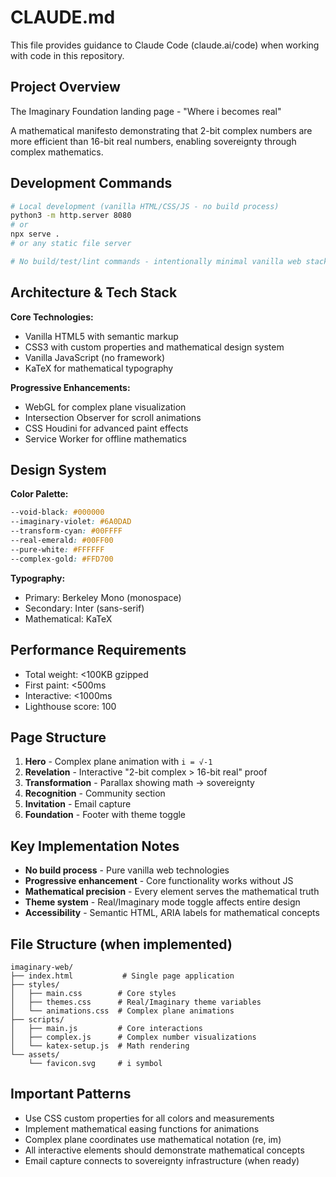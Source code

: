 # CLAUDE.md

This file provides guidance to Claude Code (claude.ai/code) when working with code in this repository.

## Project Overview

The Imaginary Foundation landing page - "Where i becomes real"

A mathematical manifesto demonstrating that 2-bit complex numbers are more efficient than 16-bit real numbers, enabling sovereignty through complex mathematics.

## Development Commands

```bash
# Local development (vanilla HTML/CSS/JS - no build process)
python3 -m http.server 8080
# or
npx serve .
# or any static file server

# No build/test/lint commands - intentionally minimal vanilla web stack
```

## Architecture & Tech Stack

**Core Technologies:**
- Vanilla HTML5 with semantic markup
- CSS3 with custom properties and mathematical design system  
- Vanilla JavaScript (no framework)
- KaTeX for mathematical typography

**Progressive Enhancements:**
- WebGL for complex plane visualization
- Intersection Observer for scroll animations
- CSS Houdini for advanced paint effects
- Service Worker for offline mathematics

## Design System

**Color Palette:**
```css
--void-black: #000000
--imaginary-violet: #6A0DAD  
--transform-cyan: #00FFFF
--real-emerald: #00FF00
--pure-white: #FFFFFF
--complex-gold: #FFD700
```

**Typography:**
- Primary: Berkeley Mono (monospace)
- Secondary: Inter (sans-serif)
- Mathematical: KaTeX

## Performance Requirements

- Total weight: <100KB gzipped
- First paint: <500ms  
- Interactive: <1000ms
- Lighthouse score: 100

## Page Structure

1. **Hero** - Complex plane animation with `i = √-1`
2. **Revelation** - Interactive "2-bit complex > 16-bit real" proof
3. **Transformation** - Parallax showing math → sovereignty  
4. **Recognition** - Community section
5. **Invitation** - Email capture
6. **Foundation** - Footer with theme toggle

## Key Implementation Notes

- **No build process** - Pure vanilla web technologies
- **Progressive enhancement** - Core functionality works without JS
- **Mathematical precision** - Every element serves the mathematical truth
- **Theme system** - Real/Imaginary mode toggle affects entire design
- **Accessibility** - Semantic HTML, ARIA labels for mathematical concepts

## File Structure (when implemented)

```
imaginary-web/
├── index.html           # Single page application
├── styles/
│   ├── main.css        # Core styles
│   ├── themes.css      # Real/Imaginary theme variables
│   └── animations.css  # Complex plane animations
├── scripts/
│   ├── main.js         # Core interactions
│   ├── complex.js      # Complex number visualizations
│   └── katex-setup.js  # Math rendering
└── assets/
    └── favicon.svg     # i symbol
```

## Important Patterns

- Use CSS custom properties for all colors and measurements
- Implement mathematical easing functions for animations
- Complex plane coordinates use mathematical notation (re, im)
- All interactive elements should demonstrate mathematical concepts
- Email capture connects to sovereignty infrastructure (when ready)